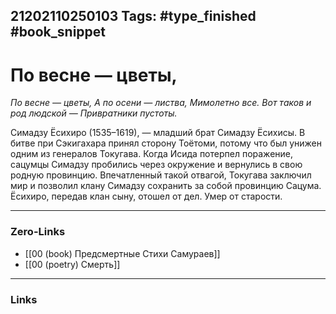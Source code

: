21202110250103
Tags: #type_finished #book_snippet 
---
# По весне — цветы,

*По весне — цветы,
А по осени — листва,
Мимолетно все.
Вот таков и род людской —
Привратники пустоты.*

Симадзу Ёсихиро (1535–1619), — младший брат Симадзу Ёсихисы. В битве при Сэкигахара принял сторону Тоётоми, потому что был унижен одним из генералов Токугава. Когда Исида потерпел поражение, сацумцы Симадзу пробились через окружение и вернулись в свою родную провинцию. Впечатленный такой отвагой, Токугава заключил мир и позволил клану Симадзу сохранить за собой провинцию Сацума. Ёсихиро, передав клан сыну, отошел от дел. Умер от старости. 

---
### Zero-Links
 - [[00 (book) Предсмертные Стихи Самураев]]
 - [[00 (poetry) Смерть]]
---
### Links
